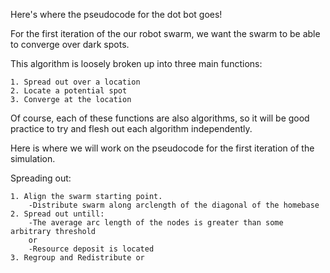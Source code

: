 Here's where the pseudocode for the dot bot goes!

For the first iteration of the our robot swarm, we want the swarm to be able to converge over dark spots.

This algorithm is loosely broken up into three main functions:

    1. Spread out over a location
    2. Locate a potential spot
    3. Converge at the location 

Of course, each of these functions are also algorithms, so it will be good practice to try and flesh out each algorithm independently.

Here is where we will work on the pseudocode for the first iteration of the simulation. 

Spreading out:

    1. Align the swarm starting point.
        -Distribute swarm along arclength of the diagonal of the homebase 
    2. Spread out untill:
        -The average arc length of the nodes is greater than some arbitrary threshold
        or
        -Resource deposit is located
    3. Regroup and Redistribute or  